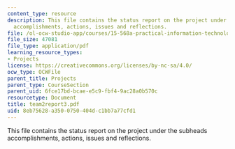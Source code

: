 ```yaml
---
content_type: resource
description: This file contains the status report on the project under the subheads
  accomplishments, actions, issues and reflections.
file: /ol-ocw-studio-app/courses/15-568a-practical-information-technology-management-spring-2005/8eb75628a3500750404dc1bb7a77cfd1_team2report3.pdf
file_size: 47081
file_type: application/pdf
learning_resource_types:
- Projects
license: https://creativecommons.org/licenses/by-nc-sa/4.0/
ocw_type: OCWFile
parent_title: Projects
parent_type: CourseSection
parent_uid: 6fce17bd-bcae-e5c9-fbf4-9ac28a0b570c
resourcetype: Document
title: team2report3.pdf
uid: 8eb75628-a350-0750-404d-c1bb7a77cfd1
---
```

This file contains the status report on the project under the subheads accomplishments, actions, issues and reflections.